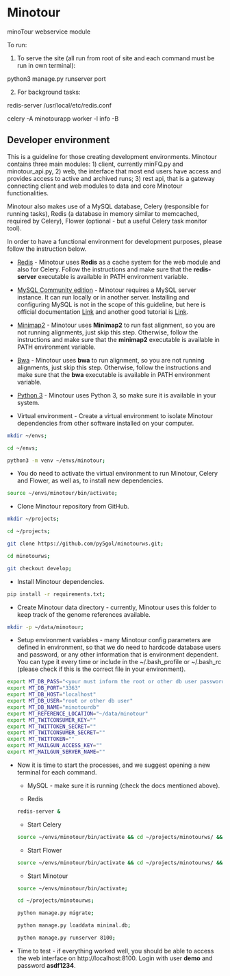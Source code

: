 # Minotour

minoTour webservice module


To run:

1. To serve the site (all run from root of site and each command must be run in own terminal):

python3 manage.py runserver port

2. For background tasks:

redis-server /usr/local/etc/redis.conf


celery -A minotourapp worker -l info -B

## Developer environment

This is a guideline for those creating development environments. Minotour
contains three main modules: 1) client, currently minFQ.py and minotour_api.py,
2) web, the interface that most end users have access and provides access to
active and archived runs; 3) rest api, that is a gateway connecting client and
web modules to data and core Minotour functionalities.

Minotour also makes use of a MySQL database, Celery (responsible for running
tasks), Redis (a database in memory similar to memcached, required by Celery),
Flower (optional - but a useful Celery task monitor tool).

In order to have a functional environment for development purposes, please
follow the instruction below.

* [Redis](https://redis.io/download) - Minotour uses **Redis** as a cache system
for the web module and also for Celery. Follow the instructions and make sure
that the **redis-server** executable is available in PATH environment variable.

* [MySQL Community edition](https://dev.mysql.com/downloads/) - Minotour
requires a MySQL server instance. It can run locally or in another
server. Installing and configuring MySQL is not in the scope of this guideline, but here is official
documentation [Link](https://dev.mysql.com/doc/mysql-getting-started/en/) and
another good tutorial is [Link](https://www.digitalocean.com/community/tutorials/how-to-install-mysql-on-ubuntu-16-04).

* [Minimap2](https://github.com/lh3/minimap2) - Minotour uses **Minimap2** to run
fast alignment, so you are not running alignments, just skip this step.
Otherwise, follow the instructions and make sure that the **minimap2** executable
is available in PATH environment variable.

* [Bwa](https://github.com/lh3/bwa) - Minotour uses **bwa** to run
alignment, so you are not running alignments, just skip this step.
Otherwise, follow the instructions and make sure that the **bwa** executable
is available in PATH environment variable.

* [Python 3](https://www.python.org) - Minotour uses Python 3, so make sure it
is available in your system.

* Virtual environment - Create a virtual environment to isolate Minotour
dependencies from other software installed on your computer.

```bash
mkdir ~/envs;

cd ~/envs;

python3 -m venv ~/envs/minotour;
```

* You do need to activate the virtual environment to run Minotour, Celery and
Flower, as well as, to install new dependencies.

```bash
source ~/envs/minotour/bin/activate;
```

* Clone Minotour repository from GitHub.

```bash
mkdir ~/projects;

cd ~/projects;

git clone https://github.com/py5gol/minotourws.git;

cd minotourws;

git checkout develop;
```

* Install Minotour dependencies.

```bash
pip install -r requirements.txt;
```

* Create Minotour data directory - currently, Minotour uses this folder to
keep track of the genome references available.

```bash
mkdir -p ~/data/minotour;
```

* Setup environment variables - many Minotour config parameters are defined in
environment, so that we do need to hardcode database users and password, or any
other information that is environment dependent. You can type it every time or
include in the ~/.bash_profile or ~/.bash_rc (please check if this is the correct file in
your environment).

```bash
export MT_DB_PASS="<your must inform the root or other db user password>"
export MT_DB_PORT="3363"
export MT_DB_HOST="localhost"
export MT_DB_USER="root or other db user"
export MT_DB_NAME="minotourdb"
export MT_REFERENCE_LOCATION="~/data/minotour"
export MT_TWITCONSUMER_KEY=""
export MT_TWITTOKEN_SECRET=""
export MT_TWITCONSUMER_SECRET=""
export MT_TWITTOKEN=""
export MT_MAILGUN_ACCESS_KEY=""
export MT_MAILGUN_SERVER_NAME=""
```

* Now it is time to start the processes, and we suggest opening a new terminal
for each command.

    * MySQL - make sure it is running (check the docs mentioned above).

    * Redis

    ```bash
    redis-server &
    ```

    * Start Celery

    ```bash
    source ~/envs/minotour/bin/activate && cd ~/projects/minotourws/ && celery -A minotourapp worker -l info -B
    ```

    * Start Flower

    ```bash
    source ~/envs/minotour/bin/activate && cd ~/projects/minotourws/ && flow -A minotourapp --port=5555
    ```

    * Start Minotour

    ```bash
    source ~/envs/minotour/bin/activate;

    cd ~/projects/minotourws;

    python manage.py migrate;

    python manage.py loaddata minimal.db;

    python manage.py runserver 8100;
    ```

* Time to test - if everything worked well, you should be able to access the web
interface on http://localhost:8100. Login with user **demo** and password **asdf1234**.
